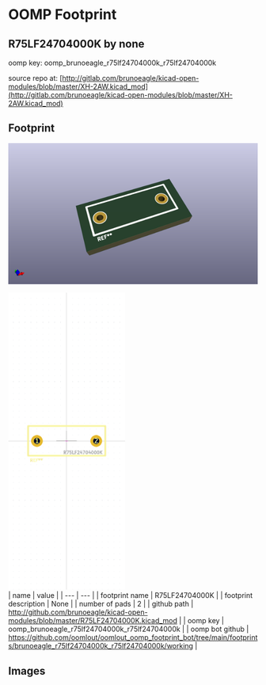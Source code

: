# OOMP Footprint  
## R75LF24704000K  by none  
  
oomp key: oomp_brunoeagle_r75lf24704000k_r75lf24704000k  
  
source repo at: [http://gitlab.com/brunoeagle/kicad-open-modules/blob/master/XH-2AW.kicad_mod](http://gitlab.com/brunoeagle/kicad-open-modules/blob/master/XH-2AW.kicad_mod)  
## Footprint  
  
[![working_kicad_pcb_3d.png](working_kicad_pcb_3d_600.png)](working_kicad_pcb_3d.png)  
  
[![working.png](working_600.png)](working.png)  
| name | value | 
| --- | --- | 
| footprint name | R75LF24704000K | 
| footprint description | None | 
| number of pads | 2 | 
| github path | http://github.com/brunoeagle/kicad-open-modules/blob/master/R75LF24704000K.kicad_mod | 
| oomp key | oomp_brunoeagle_r75lf24704000k_r75lf24704000k | 
| oomp bot github | https://github.com/oomlout/oomlout_oomp_footprint_bot/tree/main/footprints/brunoeagle_r75lf24704000k_r75lf24704000k/working | 
## Images  
